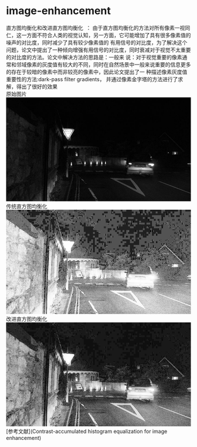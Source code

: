 # image-enhancement
  直方图均衡化和改进直方图均衡化  ：
  由于直方图均衡化的方法对所有像素一视同仁，这一方面不符合人类的视觉认知，另一方面，它可能增加了具有很多像素值的噪声的对比度，同时减少了具有较少像素值的   有用信号的对比度，为了解决这个问题，论文中提出了一种倾向增强有用信号的对比度，同时衰减对于视觉不太重要的对比度的方法。论文中解决方法的思路是：一般来     说：对于视觉重要的像素通常和邻域像素的灰度值有较大的不同，同时在自然场景中一般来说重要的信息更多的存在于较暗的像素中而非较亮的像素中，因此论文提出了一   种描述像素灰度值重要性的方法:dark-pass filter gradients， 并通过像素金字塔的方法进行了求解，得出了很好的效果      
  原始图片    
  ![原始图片](dark_road_1.jpg)  
  传统直方图均衡化  
  ![传统直方图均衡化](img_new_old.jpg)  
  改进直方图均衡化  
  ![改进直方图均衡化](img_new.jpg)  
  [参考文献](Contrast-accumulated histogram equalization for image enhancement)
